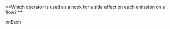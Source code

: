 **Which operator is used as a hook for a side effect on each emission on a flow? **

<div class="hint">
  onEach
</div>
